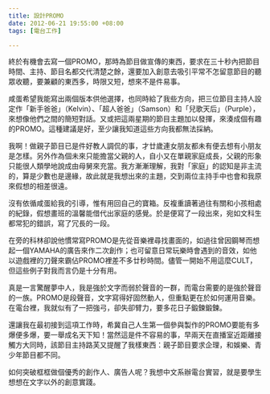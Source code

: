 ```yaml
---
title: 設計PROMO
date: 2012-06-21 19:55:00 +08:00
tags: [電台工作]

---
```


  

終於有機會去寫一個PROMO，那時為節目做宣傳的東西，要求在三十秒內把節目時間、主持、節目名都交代清楚之餘，還要加入創意去吸引平常不怎留意節目的聽眾收聽，要兼顧的東西多，時限又短，想來不是件易事。

  
咸蛋希望我能寫出兩個版本供他選擇，也同時給了我些方向，把三位節目主持人設定作「新手爸爸」（Kelvin）、「超人爸爸」（Samson）和「兒歌天后」（Purple），來想像他們之間的簡短對話。又或把這兩星期的節目主題加以發揮，來湊成個有趣的PROMO。這種建議是好，至少讓我知道這些方向我都無法採納。

  
我啊！做親子節目已是件好教人調侃的事，才廿歲連女朋友都未有便去想有小朋友是怎樣。另外作為個未來只能擔當父親的人，自小又在單親家庭成長，父親的形象只能很人類學地說成由母舅來充當。我方漸漸理解，我對「家庭」的認知是非主流的，算是少數也是邊緣，故此就是我想出來的主題，交到兩位主持手中也會和我原來假想的相差很遠。

  
沒有依循咸蛋給我的引導，惟有用回自己的寶箱。反複重讀著過往有關和小孩相處的紀錄，假想畫班的溫馨能借代出家庭的感覺。於是便寫了一段出來，宛如文科生都常犯的錯誤，寫了冗長的一段。

  
在旁的科林卻說他慣常寫PROMO是先從音樂裡尋找畫面的，如過往曾因鋼琴而想起一個YAMAHA的廣告來作二次創作；也可留意日常玩樂時會遇到的音效，如他以遊戲裡的刀聲來霸佔PROMO裡差不多廿秒時間。儘管一開始不用這麼CULT，但這些例子對我而言仍是十分有用。

  
真是一言驚醒夢中人，我是強於文字而弱於聲音的一群，而電台需要的是強於聲音的一族。PROMO是段聲音，文字寫得好固然動人，但重點更在於如何運用音樂。在電台裡，我就似有了一把強弓，卻失卻臂力，要多花日子鍛鍊鍛鍊。

  
還讓我在最初接到這項工作時，希冀自己人生第一個參與製作的PROMO要能有多爆便多爆，要一舉成名天下知！當然這是件不容易的事，早兩天在直播室近距離接觸方大同時，該節目主持路芙又提醒了我樣東西：親子節目要求企理，和娛樂、青少年節目都不同。

  
如何突破框框做個優秀的創作人、廣告人呢？我想中文系辦電台實習，就是要學生想想在文字以外的創意實踐。
